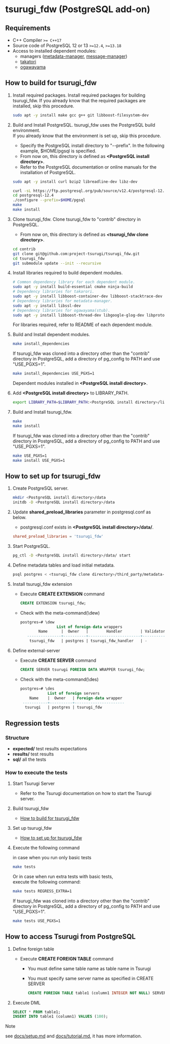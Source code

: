 # tsurugi_fdw (PostgreSQL add-on)

## Requirements

* C++ Compiler `>= C++17`
* Source code of PostgreSQL 12 or 13 `>=12.4`, `>=13.18`
* Access to installed dependent modules:
  * managers ([metadata-manager](https://github.com/project-tsurugi/metadata-manager), [message-manager](https://github.com/project-tsurugi/message-manager))
  * [takatori](https://github.com/project-tsurugi/takatori)
  * [ogawayama](https://github.com/project-tsurugi/ogawayama)

## How to build for tsurugi_fdw

1. Install required packages.
    Install required packages for building tsurugi_fdw.
    If you already know that the required packages are installed, skip this procedure.

    ```sh
    sudo apt -y install make gcc g++ git libboost-filesystem-dev
    ```

1. Build and Install PostgreSQL.
    tsurugi_fdw uses the PostgreSQL build environment.  
    If you already know that the environment is set up, skip this procedure.
    * Specify the PostgreSQL install directory to "--prefix". In the following example, $HOME/pgsql is specified.
    * From now on, this directory is defined as **\<PostgreSQL install directory>**.
    * Refer to the PostgreSQL documentation or online manuals for the installation of PostgreSQL.

    ```sh
    sudo apt -y install curl bzip2 libreadline-dev libz-dev
    ```

    ```sh
    curl -sL https://ftp.postgresql.org/pub/source/v12.4/postgresql-12.4.tar.bz2 | tar -xj
    cd postgresql-12.4
    ./configure --prefix=$HOME/pgsql
    make
    make install
    ```

1. Clone tsurugi_fdw.
    Clone tsurugi_fdw to "contrib" directory in PostgreSQL.
    * From now on, this directory is defined as **\<tsurugi_fdw clone directory>**.

    ```sh
    cd contrib
    git clone git@github.com:project-tsurugi/tsurugi_fdw.git
    cd tsurugi_fdw
    git submodule update --init --recursive
    ```

1. Install libraries required to build dependent modules.

    ```sh
    # Common dependency library for each dependent module.
    sudo apt -y install build-essential cmake ninja-build
    # Dependency libraries for takarori.
    sudo apt -y install libboost-container-dev libboost-stacktrace-dev libicu-dev flex bison
    # Dependency libraries for metadata-manager.
    sudo apt -y install libssl-dev
    # Dependency libraries for ogawayama(stub).
    sudo apt -y install libboost-thread-dev libgoogle-glog-dev libprotobuf-dev protobuf-compiler
    ```

    For libraries required, refer to README of each dependent module.

1. Build and Install dependent modules.

    ```sh
    make install_dependencies
    ```

    If tsurugi_fdw was cloned into a directory other than the "contrib" directory in PostgreSQL,
    add a directory of pg_config to PATH and use "USE_PGXS=1".

    ```sh
    make install_dependencies USE_PGXS=1
    ```

    Dependent modules installed in **\<PostgreSQL install directory>**.  

1. Add **\<PostgreSQL install directory>** to LIBRARY_PATH.

    ```sh
    export LIBRARY_PATH=$LIBRARY_PATH:<PostgreSQL install directory>/lib
    ```

1. Build and Install tsurugi_fdw.

    ```sh
    make
    make install
    ```

    If tsurugi_fdw was cloned into a directory other than the "contrib" directory in PostgreSQL,
    add a directory of pg_config to PATH and use "USE_PGXS=1".

    ```sh
    make USE_PGXS=1
    make install USE_PGXS=1
    ```

## How to set up for tsurugi_fdw

1. Create PostgreSQL server.

    ```sh
    mkdir <PostgreSQL install directory>/data
    initdb -D <PostgreSQL install directory>/data
    ```

1. Update **shared_preload_libraries** parameter in postgresql.conf as below.
    * postgresql.conf exists in **\<PostgreSQL install directory>/data/**.

    ```conf
    shared_preload_libraries = 'tsurugi_fdw'
    ```

1. Start PostgreSQL.

    ```sh
    pg_ctl -D <PostgreSQL install directory>/data/ start
    ```

1. Define metadata tables and load initial metadata.

    ```sh
    psql postgres < <tsurugi_fdw clone directory>/third_party/metadata-manager/sql/ddl.sql
    ```

1. Install tsurugi_fdw extension
    * Execute **CREATE EXTENSION** command

        ```sql
        CREATE EXTENSION tsurugi_fdw;
        ```

    * Check with the meta-command(\dew)

        ```sql
        postgres=# \dew
                        List of foreign-data wrappers
                Name      |  Owner   |        Handler        | Validator
           ---------------+----------+-----------------------+-----------
            tsurugi_fdw   | postgres | tsurugi_fdw_handler   | -
        ```

1. Define external-server

   * Execute **CREATE SERVER** command

        ```sql
        CREATE SERVER tsurugi FOREIGN DATA WRAPPER tsurugi_fdw;
        ```

   * Check with the meta-command(\des)

        ```sql
        postgres=# \des
                    List of foreign servers
            Name    |  Owner   | Foreign-data wrapper
         -----------+----------+----------------------
          tsurugi   | postgres | tsurugi_fdw
        ```

## Regression tests

### Structure

* **expected/** test results expectations
* **results/** test results
* **sql/** all the tests

### How to execute the tests

1. Start Tsurugi Server
    * Refer to the Tsurugi documentation on how to start the Tsurugi server.

1. Build tsurugi_fdw
   * [How to build for tsurugi_fdw](#how-to-build-for-tsurugi_fdw)

1. Set up tsurugi_fdw
   * [How to set up for tsurugi_fdw](#how-to-set-up-for-tsurugi_fdw)

1. Execute the following command

    in case when you run only basic tests

    ```sh
    make tests
    ```

    Or in case when run extra tests with basic tests,  
    execute the following command:

    ```sh
    make tests REGRESS_EXTRA=1
    ```

    If tsurugi_fdw was cloned into a directory other than the "contrib" directory in PostgreSQL,
    add a directory of pg_config to PATH and use "USE_PGXS=1".

    ```sh
    make tests USE_PGXS=1
    ```

## How to access Tsurugi from PostgreSQL

1. Define foreign table
   * Execute **CREATE FOREIGN TABLE** command
     * You must define same table name as table name in Tsurugi
     * You must specify same server name as specified in CREATE SERVER

        ```sql
        CREATE FOREIGN TABLE table1 (column1 INTEGER NOT NULL) SERVER tsurugi;
        ```

1. Execute DML

    ```sql
    SELECT * FROM table1;
    INSERT INTO table1 (column1) VALUES (100);
    ```

> [!NOTE]
> see [docs/setup.md](./docs/setup.md) and [docs/tutorial.md](./docs/tutorial.md), it has more information.
